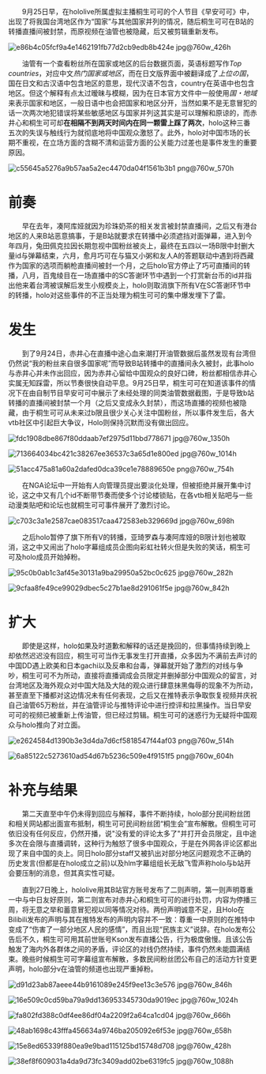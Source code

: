 　　9月25日早，在hololive所属虚拟主播桐生可可的个人节目《早安可可》中，出现了将我国台湾地区作为“国家”与其他国家并列的情况，随后桐生可可在B站的转播直播间被封禁，而原视频在油管也被隐藏，后又被剪辑重新发布。

![e86b4c05fcf9a4e1462191fb77d2cb9edb8b424e jpg@760w_426h](https://user-images.githubusercontent.com/71625818/94645649-dc2d9400-02db-11eb-9aae-5e0d6854a056.jpg)

　　油管有一个查看粉丝所在国家或地区的后台数据页面，英语标题写作<i>Top countries</i>，对应中文<i>热门国家或地区</i>，而在日文版界面中被翻译成了<i>上位の国</i>，国在日文和古汉语中包含地区的意思，现代汉语不包含，country在英语中也包含地区。但这个解释有点太过暧昧与模糊，因为在日本官方文件中一般使用<i>国・地域</i>来表示国家和地区，一般日语中也会把国家和地区分开，当然如果不是无意冒犯的话一次两次地犯错误将某些敏感地区与国家并列这其实是可以理解和原谅的，而赤井心和桐生可可却**在相隔不到两天时间内在同一颗雷上踩了两次**，holo这种三番五次的失误与触线行为就彻底地将中国观众激怒了。此外，holo对中国市场的长期不重视，在立场方面的含糊不清和运营方面的公关能力过差也是事件发生的重要原因。

![c55645a5276a9b57aa5a2ec4470da04f1561b3b1 png@760w_570h](https://user-images.githubusercontent.com/71625818/94645786-434b4880-02dc-11eb-9c6c-bac5afa6b476.jpg)

# 前奏

　　早在去年，凑阿库娅就因为珍珠奶茶的相关发言被封禁直播间，之后又有港台地区的人来B站恶意搞事，于是B站就要求在转播中必须遮挡对面弹幕，进入到今年四月，兔田佩克拉因长期忽视中国粉丝被炎上，最终在五四以一场B限中封删大量id与弹幕结束，六月，愈月巧可在与猫又小粥和友人A的答题联动中遇到将西藏作为国家的选项而躺枪直播间被封一个月，之后holo官方停止了巧可直播间的转播，八月，百鬼绫目在一场直播中的SC答谢环节中遇到一个打赏新台币的id并指出他来着台湾被误解后发生小规模炎上，holo则取消旗下所有V在SC答谢环节中的转播，holo对这些事件的不正当处理为桐生可可的集中爆发埋下了雷。

# 发生

　　到了9月24日，赤井心在直播中途心血来潮打开油管数据后虽然发现有台湾但仍然说“我的粉丝来自很多国家呢”而导致B站转播中的直播间永久被封，此事holo与赤井心并未作出回应，因为赤井心留给中国观众的良好口碑，粉丝都相信赤井心实属无知踩雷，所以节奏很快自动平息。9月25日早，桐生可可在知道该事件的情况下在由自制节目早安可可中展示了未经处理的同类油管数据截图，于是导致b站转播的直播间被封禁一个月（之后又变成永久封禁），而这场直播的视频也被隐藏，由于桐生可可从未来过b限且很少关心关注中国粉丝，所以事件发生后，各大vtb社区中引起巨大争议，Holo则保持沉默而没有做出回应。

![fdc1908dbe867f80ddaab7ef2975d11bbd778671 jpg@760w_1350h](https://user-images.githubusercontent.com/71625818/94645881-77bf0480-02dc-11eb-83fd-1d99569949a1.jpg)

![713664034bc421c38267ee36537c3a65d1e800ed jpg@760w_1014h](https://user-images.githubusercontent.com/71625818/94645893-83123000-02dc-11eb-86ff-36325791d22f.jpg)

![51acc475a81a60a2dafed0dca39ce1e78889650e png@760w_754h](https://user-images.githubusercontent.com/71625818/94645981-b48afb80-02dc-11eb-80a1-eaf8bbacca7a.jpg)

　　在NGA论坛中一开始有人向管理员提出要淡化处理，但被拒绝并展开集中讨论，这之中又有几个id不断带节奏而使多个讨论楼锁贴，在各vtb相关贴吧与一些动漫类贴吧和论坛也就桐生可可事件展开了激烈讨论。

![c703c3a1e2587cae083517caa472583eb329669d jpg@760w_698h](https://user-images.githubusercontent.com/71625818/94645928-991ff080-02dc-11eb-8994-0527e8348f09.jpg)

　　之后holo暂停了旗下所有V的转播，亚琦罗森与凑阿库娅的B限计划也被取消，这之中又闹出了holo字幕组成员企图向彩虹社转火但是失败的笑话，桐生可可及holo成员开始掉粉。

![95c0b0ab1c3af45e30131a9ba29950a52bc0c625 jpg@760w_282h](https://user-images.githubusercontent.com/71625818/94645994-bc4aa000-02dc-11eb-9779-0e923a160be3.jpg)

![9cfaa8fe49ce99029dbec5c27b1ae8d291061f5e jpg@760w_842h](https://user-images.githubusercontent.com/71625818/94646000-c076bd80-02dc-11eb-9ed5-e13a49ff380e.jpg)

# 扩大

　　即使是这样，holo如果及时道歉和解释的话还是挽回的，但事情持续到晚上却依然迟迟没有回应，桐生可可当作无事发生打开直播，众多因为不满前去声讨的中国DD遇上欧美和日本gachi以及反串和台毒，弹幕就开始了激烈的对线与争吵，桐生可可不为所动，直接将直播调成会员限定并删掉部分中国观众的留言，对台湾地区及海外观众对中国大陆及大陆的观众进行肆意抹黑侮辱的现象不为所动，甚至直至下播都对这边情况未有任何表现，之后又在推特表示争取恢复视频并庆祝自己油管65万粉丝，并在油管评论与推特评论中进行控评和拉黑操作。当日早安可可的视频已被重新上传油管，但已经过剪辑。桐生可可的迷惑行为无疑将中国观众与holo推向了对立面。

![e2624584d1390b3e3d4da7d6cf5818547f44af03 png@760w_514h](https://user-images.githubusercontent.com/71625818/94646039-e308d680-02dc-11eb-8049-b9a37abc434a.jpg)

![6a85122c5273610ad54d67b5236c509e4f9151f5 png@760w_604h](https://user-images.githubusercontent.com/71625818/94646046-e734f400-02dc-11eb-913e-c3b311515a5a.jpg)

# 补充与结果

　　第二天直至中午仍未得到回应与解释，事件不断持续，holo部分民间粉丝团和相关网站都出面宣布抵制，桐生可可民间粉丝团“桐生会”宣布解散。但桐生可可依旧没有任何反应，仍然开播，说"没有爱的评论太多了"并打开会员限定，且中途多次在会限与直播调转，这种行为触怒了很多中国观众，于是在外网各评论区都出现了来自中国的炎上。同日holo部分staff又被扒出对部分地区问题观念不正确的历史发言(但都是在holo成立之前)以及hlm字幕组组长无敌飞雪声称holo与b站开会要压制的消息，但其真实性可疑。

　　直到27日晚上，hololive用其B站官方账号发布了二则声明，第一则声明尊重一中与中日友好原则，第二则宣布对赤井心和桐生可可的进行处罚，内容为停播三周，将无意之举和蓄意冒犯视以同等情况对待。两份声明诚意不足，且Holo在Bilibili发布的声明与其在推特发布的声明内容并不一致：尊重一中原则的在推特中变成了“伤害了一部分地区人民的感情”，而且出现“民族主义”说辞。在holo发布公告后不久，桐生可可用其前世账号Kson发布直播公告，行为极度傲慢。且该公告触发了海内外各群体之间的矛盾，评论区的对线仍然持续，事件仍然未能圆满结束。晚些时候桐生可可字幕组宣布解散，多数民间粉丝团公布自己的活动方针变更声明，holo部分v在油管的频道也出现严重掉粉。

![d91d23ab87aeee44b9161089e245f9ee13c3e576 jpg@760w_846h](https://user-images.githubusercontent.com/71625818/94646115-13507500-02dd-11eb-838b-b6875c3908ec.jpg)

![16e509c0cd59ba79a9dd136953345730da9019ec jpg@760w_1024h](https://user-images.githubusercontent.com/71625818/94646120-177c9280-02dd-11eb-9635-9073109b003d.jpg)

![fa802fd388c0df4ee86df04a2209f2a64ca1cd04 jpg@760w_666h](https://user-images.githubusercontent.com/71625818/94646127-1b101980-02dd-11eb-890f-0b43422ba4c7.jpg)

![48ab1698c43fffa456634a9746ba205092e6f53e jpg@760w_658h](https://user-images.githubusercontent.com/71625818/94646133-1fd4cd80-02dd-11eb-93e8-acdeb6b41181.jpg)

![15e8ed65339f880ea9e9bad115125bd15748d708 jpg@760w_428h](https://user-images.githubusercontent.com/71625818/94646143-2400eb00-02dd-11eb-9799-649e38f32e69.jpg)

![38ef8f609031a4da9d73fc3409add02be6319fc5 jpg@760w_1088h](https://user-images.githubusercontent.com/71625818/94646149-27947200-02dd-11eb-9bc6-a7f59d1f0cb7.jpg)
